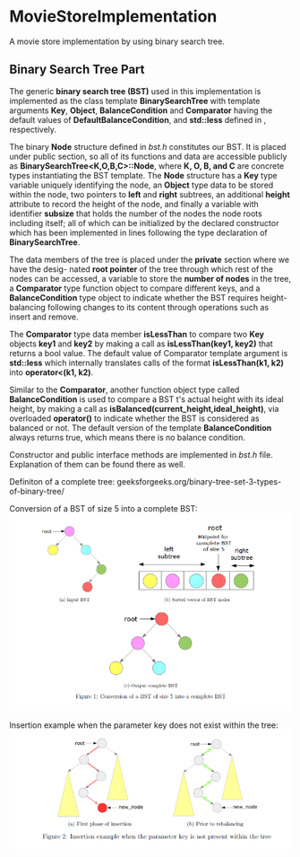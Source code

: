 # MovieStoreImplementation
A movie store implementation by using binary search tree.

## Binary Search Tree Part
The generic **binary search tree (BST)** used in this implementation is implemented as the class
template **BinarySearchTree** with template arguments **Key**, **Object**, **BalanceCondition** and **Comparator** having the default values of **DefaultBalanceCondition**, and **std::less<Key>** defined in <functional>, respectively.

The binary **Node** structure defined in *bst.h* constitutes our BST. It is placed under public section, so all of its functions and data are accessible publicly as **BinarySearchTree<K,O,B,C>::Node**, where **K, O, B, and C** are concrete types instantiating the BST template. The **Node** structure has a **Key** type variable uniquely identifying the node, an **Object** type data to be stored within the node, two pointers to **left** and **right** subtrees, an additional **height** attribute to record the height of the node, and finally a variable
with identifier **subsize** that holds the number of the nodes the node roots including itself; all of which can be initialized by the declared constructor which has been implemented in lines following the type declaration of **BinarySearchTree**.

The data members of the tree is placed under the **private** section where we have the desig-
nated **root pointer** of the tree through which rest of the nodes can be accessed, a variable to store the **number of nodes** in the tree, a **Comparator** type function object to compare different keys, and a **BalanceCondition** type object to indicate whether the BST requires height-balancing following changes to its content through operations such as insert and remove.

The **Comparator** type data member **isLessThan** to compare two **Key** objects **key1** and **key2** by making a call as **isLessThan(key1, key2)** that returns a bool value. The default
value of Comparator template argument is **std::less<Key>** which internally translates calls of the format **isLessThan(k1, k2)** into **operator<(k1, k2)**. 

Similar to the **Comparator**, another function object type called **BalanceCondition** is used
to compare a BST t's actual height with its ideal height, by making a call as  **isBalanced(current_height,ideal_height)**, via overloaded **operator()** to indicate whether the BST is considered as balanced or not. The default version of the template **BalanceCondition** always returns true, which means there is no balance condition.

Constructor and public interface methods are implemented in *bst.h* file. Explanation of them can be found there as well.

Definiton of a complete tree: geeksforgeeks.org/binary-tree-set-3-types-of-binary-tree/

Conversion of a BST of size 5 into a complete BST:
![Complete tree](/conversion_to_complete_tree.png)

Insertion example when the parameter key does not exist within the tree:
![Insertion example](/figure2.png)

